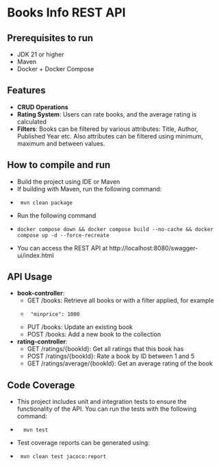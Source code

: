 # Books Info REST API

## Prerequisites to run
- JDK 21 or higher
- Maven
- Docker + Docker Compose

## Features
- **CRUD Operations**
- **Rating System**: Users can rate books, and the average rating is calculated
- **Filters**: Books can be filtered by various attributes: Title, Author, Published Year etc. Also attributes can be filtered using minimum, maximum and between values.

## How to compile and run

- Build the project using IDE or Maven
- If building with Maven, run the following command:
-      mvn clean package
- Run the following command
-     docker compose down && docker compose build --no-cache && docker compose up -d --force-recreate
- You can access the REST API at http://localhost:8080/swagger-ui/index.html

## API Usage

- **book-controller**:
  - GET /books: Retrieve all books or with a filter applied, for example
  -      "minprice": 1000
  - PUT /books: Update an existing book
  - POST /books: Add a new book to the collection
- **rating-controller**:
  - GET /ratings/{bookId}: Get all ratings that this book has
  - POST /ratings/{bookId}: Rate a book by ID between 1 and 5
  - GET /ratings/average/{bookId}: Get an average rating of the book
 
## Code Coverage

- This project includes unit and integration tests to ensure the functionality of the API. You can run the tests with the following command:
-       mvn test
- Test coverage reports can be generated using:
-      mvn clean test jacoco:report
